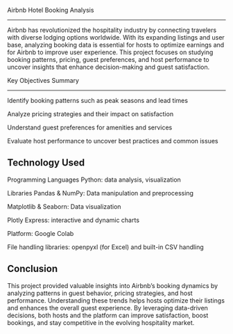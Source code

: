 
Airbnb Hotel Booking Analysis


--------------------------------------------------------------------------------------------------------------------
Airbnb has revolutionized the hospitality industry by connecting travelers with diverse lodging options worldwide. With its expanding listings and user base, analyzing booking data is essential for hosts to optimize earnings and for Airbnb to improve user experience. This project focuses on studying booking patterns, pricing, guest preferences, and host performance to uncover insights that enhance decision-making and guest satisfaction.

Key Objectives Summary

--------------------------------------------------------------------------------------------------------------------
Identify booking patterns such as peak seasons and lead times

Analyze pricing strategies and their impact on satisfaction

Understand guest preferences for amenities and services

Evaluate host performance to uncover best practices and common issues


Technology Used
--------------------------------------------------------------------------------------------------------------------
Programming Languages
Python: data analysis, visualization

Libraries
Pandas & NumPy: Data manipulation and preprocessing

Matplotlib & Seaborn: Data visualization

Plotly Express: interactive and dynamic charts

Platform: Google Colab

File handling libraries: openpyxl (for Excel) and built-in CSV handling

Conclusion
--------------------------------------------------------------------------------------------------------------------
This project provided valuable insights into Airbnb’s booking dynamics by analyzing patterns in guest behavior, pricing strategies, and host performance. Understanding these trends helps hosts optimize their listings and enhances the overall guest experience. By leveraging data-driven decisions, both hosts and the platform can improve satisfaction, boost bookings, and stay competitive in the evolving hospitality market.
